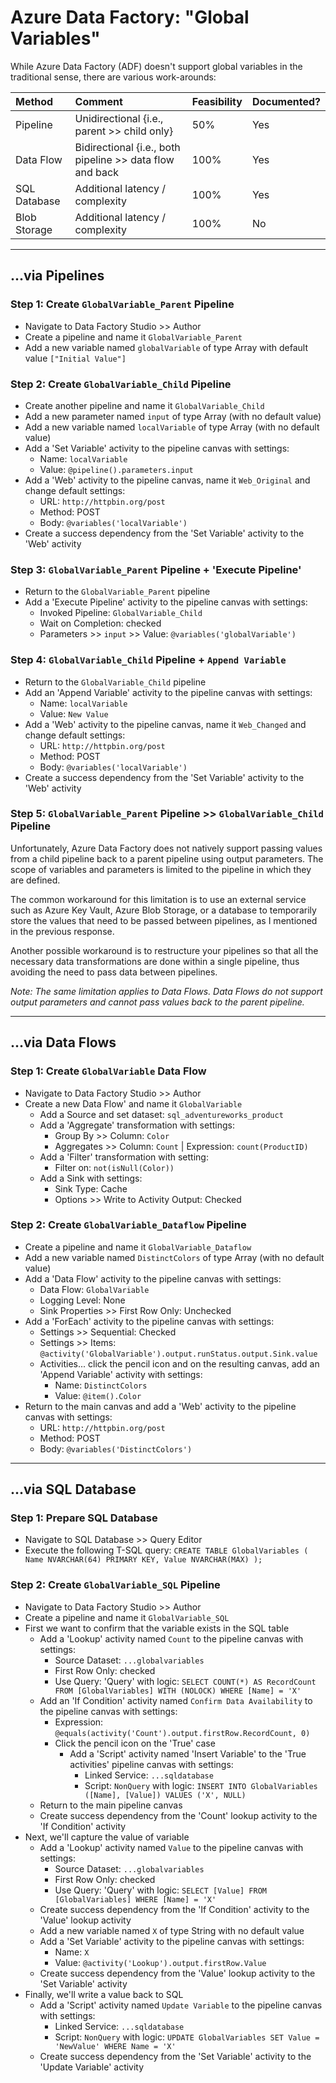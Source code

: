 # Azure Data Factory: "Global Variables"

While Azure Data Factory (ADF) doesn't support global variables in the traditional sense, there are various work-arounds:

| Method | Comment | Feasibility | Documented? |      
| :--- | :--- | :--- | :--- |     
| Pipeline | Unidirectional {i.e., parent >> child only} | 50% | Yes |      
| Data Flow | Bidirectional {i.e., both pipeline >> data flow and back | 100% | Yes |     
| SQL Database | Additional latency / complexity | 100% | Yes |
| Blob Storage | Additional latency / complexity | 100% | No |

-----

## ...via Pipelines

### Step 1: Create `GlobalVariable_Parent` Pipeline
  
* Navigate to Data Factory Studio >> Author
* Create a pipeline and name it `GlobalVariable_Parent`
* Add a new variable named `globalVariable` of type Array with default value `["Initial Value"]`

### Step 2: Create `GlobalVariable_Child` Pipeline
  
* Create another pipeline and name it `GlobalVariable_Child`
* Add a new parameter named `input` of type Array (with no default value)
* Add a new variable named `localVariable` of type Array (with no default value)
* Add a 'Set Variable' activity to the pipeline canvas with settings:
  * Name: `localVariable`
  * Value: `@pipeline().parameters.input`
* Add a 'Web' activity to the pipeline canvas, name it `Web_Original` and change default settings:
  * URL: `http://httpbin.org/post`
  * Method: POST
  * Body: `@variables('localVariable')`
* Create a success dependency from the 'Set Variable' activity to the 'Web' activity

### Step 3: `GlobalVariable_Parent` Pipeline + 'Execute Pipeline'

* Return to the `GlobalVariable_Parent` pipeline
* Add a 'Execute Pipeline' activity to the pipeline canvas with settings:
  * Invoked Pipeline: `GlobalVariable_Child`
  * Wait on Completion: checked
  * Parameters >> `input` >> Value: `@variables('globalVariable')`

### Step 4: `GlobalVariable_Child` Pipeline + `Append Variable`
  
* Return to the `GlobalVariable_Child` pipeline
* Add an 'Append Variable' activity to the pipeline canvas with settings:
  * Name: `localVariable`
  * Value: `New Value`
* Add a 'Web' activity to the pipeline canvas, name it `Web_Changed` and change default settings:
  * URL: `http://httpbin.org/post`
  * Method: POST
  * Body: `@variables('localVariable')`
* Create a success dependency from the 'Set Variable' activity to the 'Web' activity
  
### Step 5: `GlobalVariable_Parent` Pipeline >> `GlobalVariable_Child` Pipeline  
  
Unfortunately, Azure Data Factory does not natively support passing values from a child pipeline back to a parent pipeline using output parameters. The scope of variables and parameters is limited to the pipeline in which they are defined.

The common workaround for this limitation is to use an external service such as Azure Key Vault, Azure Blob Storage, or a database to temporarily store the values that need to be passed between pipelines, as I mentioned in the previous response.

Another possible workaround is to restructure your pipelines so that all the necessary data transformations are done within a single pipeline, thus avoiding the need to pass data between pipelines.

_Note: The same limitation applies to Data Flows. Data Flows do not support output parameters and cannot pass values back to the parent pipeline._

-----

## ...via Data Flows

### Step 1: Create `GlobalVariable` Data Flow
* Navigate to Data Factory Studio >> Author
* Create a new Data Flow' and name it `GlobalVariable`
  * Add a Source and set dataset: `sql_adventureworks_product`
  * Add a 'Aggregate' transformation with settings:
    * Group By >> Column: `Color`
    * Aggregates >> Column: `Count` | Expression: `count(ProductID)`
  * Add a 'Filter' transformation with setting:
    * Filter on: `not(isNull(Color))`
  * Add a Sink with settings:
    * Sink Type: Cache
    * Options >> Write to Activity Output: Checked

### Step 2: Create `GlobalVariable_Dataflow` Pipeline
  
* Create a pipeline and name it `GlobalVariable_Dataflow`
* Add a new variable named `DistinctColors` of type Array (with no default value)
* Add a 'Data Flow' activity to the pipeline canvas with settings:
  * Data Flow: `GlobalVariable`
  * Logging Level: None
  * Sink Properties >> First Row Only: Unchecked
* Add a 'ForEach' activity to the pipeline canvas with settings:
  * Settings >> Sequential: Checked
  * Settings >> Items: `@activity('GlobalVariable').output.runStatus.output.Sink.value`
  * Activities... click the pencil icon and on the resulting canvas, add an 'Append Variable' activity with settings:
    * Name: `DistinctColors`
    * Value: `@item().Color`
* Return to the main canvas and add a 'Web' activity to the pipeline canvas with settings:
  * URL: `http://httpbin.org/post`
  * Method: POST
  * Body: `@variables('DistinctColors')`

-----

## ...via SQL Database  
   
### Step 1: Prepare SQL Database  
   
* Navigate to SQL Database >> Query Editor
* Execute the following T-SQL query: `CREATE TABLE GlobalVariables ( Name NVARCHAR(64) PRIMARY KEY, Value NVARCHAR(MAX) );` 
   
### Step 2: Create `GlobalVariable_SQL` Pipeline  
   
* Navigate to Data Factory Studio >> Author 
* Create a pipeline and name it `GlobalVariable_SQL`
* First we want to confirm that the variable exists in the SQL table
   * Add a 'Lookup' activity named `Count` to the pipeline canvas with settings:
     * Source Dataset: `...globalvariables`
     * First Row Only: checked
     * Use Query: 'Query' with logic: `SELECT COUNT(*) AS RecordCount FROM [GlobalVariables] WITH (NOLOCK) WHERE [Name] = 'X'`
   * Add an 'If Condition' activity named `Confirm Data Availability` to the pipeline canvas with settings:
     * Expression: `@equals(activity('Count').output.firstRow.RecordCount, 0)`
     * Click the pencil icon on the 'True' case
       * Add a 'Script' activity named 'Insert Variable' to the 'True activities' pipeline canvas with settings:
         * Linked Service: `...sqldatabase`
         * Script: `NonQuery` with logic: `INSERT INTO GlobalVariables ([Name], [Value]) VALUES ('X', NULL)`
   * Return to the main pipeline canvas
   * Create success dependency from the 'Count' lookup activity to the 'If Condition' activity
* Next, we'll capture the value of variable
   * Add a 'Lookup' activity named `Value` to the pipeline canvas with settings:
     * Source Dataset: `...globalvariables`
     * First Row Only: checked
     * Use Query: 'Query' with logic: `SELECT [Value] FROM [GlobalVariables] WHERE [Name] = 'X'`
   * Create success dependency from the 'If Condition' activity to the 'Value' lookup activity
   * Add a new variable named `X` of type String with no default value
   * Add a 'Set Variable' activity to the pipeline canvas with settings:
     * Name: `X`
     * Value: `@activity('Lookup').output.firstRow.Value`
   * Create success dependency from the 'Value' lookup activity to the 'Set Variable' activity
* Finally, we'll write a value back to SQL
   * Add a 'Script' activity named `Update Variable` to the pipeline canvas with settings:
      * Linked Service: `...sqldatabase`
      * Script: `NonQuery` with logic: `UPDATE GlobalVariables SET Value = 'NewValue' WHERE Name = 'X'`  
   * Create success dependency from the 'Set Variable' activity to the 'Update Variable' activity
